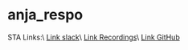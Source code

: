 # anja_respo
STA Links:\\
[Link slack](https://app.slack.com/client/T02CJQR7E8N/C02CARBL5SB/thread/C02CARBL5SB-1632234586.001400)\\
[Link Recordings](https://tube.switch.ch/channels/RWOtNGIrWT)\\
[Link GitHub](https://github.com/sta426hs2021/material)